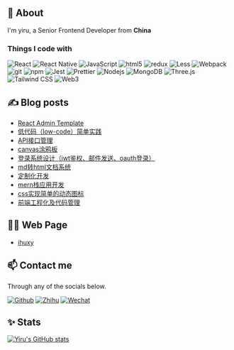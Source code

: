 ## 👀 About

I'm yiru, a Senior Frontend Developer from <b>China</b>

<h3>Things I code with</h3>

<p>
  <img alt="React" src="https://img.shields.io/badge/-React-45b8d8?style=flat-square&logo=react&logoColor=white" />
  <img alt="React Native" src="https://img.shields.io/badge/react_native-%2320232a.svg?style=flat-square&logo=react&logoColor=%2361DAFB" />
  <img alt="JavaScript" src="https://img.shields.io/badge/-JavaScript-007ACC?style=flat-square&logo=javascript&logoColor=white" />
  <img alt="html5" src="https://img.shields.io/badge/-HTML5-E34F26?style=flat-square&logo=html5&logoColor=white" />
  <img alt="redux" src="https://img.shields.io/badge/-Redux-764ABC?style=flat-square&logo=redux&logoColor=white" />
  <img alt="Less" src="https://img.shields.io/badge/-Less-CC6699?style=flat-square&logo=less&logoColor=white" />
  <img alt="Webpack" src="https://img.shields.io/badge/-Webpack-8DD6F9?style=flat-square&logo=webpack&logoColor=white" />
  <img alt="git" src="https://img.shields.io/badge/-Git-F05032?style=flat-square&logo=git&logoColor=white" />
  <img alt="npm" src="https://img.shields.io/badge/-NPM-CB3837?style=flat-square&logo=npm&logoColor=white" />
  <img alt="Jest" src="https://img.shields.io/badge/-Jest-EC4A3F?style=flat-square&logo=jest&logoColor=white" />
  <img alt="Prettier" src="https://img.shields.io/badge/-Prettier-F7B93E?style=flat-square&logo=prettier&logoColor=white" />
  <img alt="Nodejs" src="https://img.shields.io/badge/-Nodejs-43853d?style=flat-square&logo=Node.js&logoColor=white" />
  <img alt="MongoDB" src="https://img.shields.io/badge/-MongoDB-13aa52?style=flat-square&logo=mongodb&logoColor=white" />
  <img alt="Three.js" src="https://img.shields.io/badge/-Three.js-DB7093?style=flat-square&logo=three.js&logoColor=white" />
  <img alt="Tailwind CSS" src="https://img.shields.io/badge/tailwindcss-%2338B2AC.svg?style=flat-square&logo=tailwind-css&logoColor=white" />
  <img alt="Web3" src="https://img.shields.io/badge/-Web3-f16822?style=flat-square&logo=Web3.js&logoColor=white" />
</p>

## ✍ Blog posts

- [React Admin Template](https://github.com/ahyiru/huxy-admin/blob/develop/README.md)
- [低代码（low-code）简单实践](https://zhuanlan.zhihu.com/p/392299932)
- [API接口管理](https://zhuanlan.zhihu.com/p/384786939)
- [canvas涂鸦板](https://zhuanlan.zhihu.com/p/377969149)
- [登录系统设计（jwt鉴权、邮件发送、oauth登录）](https://zhuanlan.zhihu.com/p/375484558)
- [md转html文档系统](https://zhuanlan.zhihu.com/p/375195623)
- [定制化开发](https://zhuanlan.zhihu.com/p/373200667)
- [mern栈应用开发](https://zhuanlan.zhihu.com/p/371487381)
- [css实现简单的动态图标](https://zhuanlan.zhihu.com/p/110660135)
- [前端工程化及代码管理](https://zhuanlan.zhihu.com/p/80742823)


## 🐱‍👤 Web Page

* [ihuxy](http://ihuxy.com/)

## 📫 Contact me

Through any of the socials below.

<p>
<a href="https://github.com/ahyiru" target="_blank"><img alt="Github" src="https://img.shields.io/badge/GitHub-%2312100E.svg?&style=for-the-badge&logo=Github&logoColor=white" /></a>
<a href="https://www.zhihu.com/people/hu-yong-20/posts" target="_blank"><img alt="Zhihu" src="https://img.shields.io/badge/Zhihu-%230077B5.svg?&style=for-the-badge&logo=zhihu&logoColor=white" /></a>
<a href="http://ihuxy.com/img/img_d4294eef.jpg" target="_blank"><img alt="Wechat" src="https://img.shields.io/badge/Wechat-%2307C160.svg?&style=for-the-badge&logo=wechat&logoColor=white" /></a>
</p>

## ✨ Stats

[![Yiru's GitHub stats](https://github-readme-stats.vercel.app/api?username=ahyiru&show_icons=true&theme=radical)](https://github.com/ahyiru)
